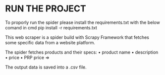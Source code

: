 # RUN THE PROJECT

To proporly run the spider please install the requirements.txt with the below comand in cmd
pip install -r requirements.txt


This web scraper is a spider build with Scrapy Framework that fetches some specific data from a website platform. 

The spider fetches products and their specs: 
•	product name
•	description
•	price
•	PRP price => 

The output data is saved into a .csv file.

